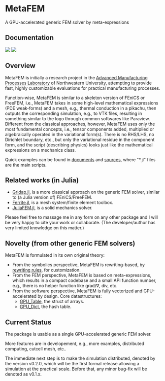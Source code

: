 # MetaFEM
A GPU-accelerated generic FEM solver by meta-expressions

## Documentation

[![][docs-dev-img]][docs-dev-url] [![][docs-paper-img]][docs-paper-url]

## Overview

MetaFEM is initially a research project in the [Advanced Manufacturing Processes Laboratory](http://ampl.mech.northwestern.edu/index.html) of Northwestern University, attempting to provide fast, highly customizable evaluations for practical manufacturing processes.

Function-wise, MetaFEM is similar to a skeleton version of FEniCS or FreeFEM, i.e., MetaFEM takes in some high-level mathematical expressions (PDE weak-forms) and a mesh, e.g., thermal conduction in a pikachu, then outputs the corresponding simulation, e.g., to VTK files, resulting in something similar to the logo through common softwares like Paraview. Different from the classical approaches, however, MetaFEM uses only the most fundamental concepts, i.e., tensor components added, multiplied or algebraically operated in the variational form(s). There is no RHS/LHS, no Dirichlet boundary, etc., but only the variational residue in the component form, and the script (describing physics) looks just like the mathematical expressions on a mechanics class.

Quick examples can be found in [documents](https://jxx2.github.io/MetaFEM.jl/dev/examples/md/pikachu/pikachu/) and [sources](https://github.com/jxx2/MetaFEM/tree/main/examples), where "*.jl" files are the main scripts. 

## Related works (in Julia)
* [Gridap.jl](https://github.com/gridap/Gridap.jl), is a more classical approach on the generic FEM solver, similar to (a Julia version of) FEniCS/FreeFEM.
* [Ferrite.jl](https://github.com/Ferrite-FEM/Ferrite.jl), is a mesh system/finite element toolbox. 
* [JuliaFEM.jl](https://github.com/JuliaFEM/JuliaFEM.jl), is a solid mechanics solver.

Please feel free to massage me in any form on any other package and I will be very happy to cite your work or collaborate. 
(The developer/author has very limited knowledge on this matter.)

## Novelty (from other generic FEM solvers)
MetaFEM is formulated in its own original theory:
* From the symbolics perspective, MetaFEM is rewriting-based, by [rewriting rules](https://github.com/jxx2/MetaFEM.jl/blob/main/src/symbolics/101_Simplify_Rule.jl), for customization.
* From the FEM perspective, MetaFEM is based on meta-expressions, which results in a compact codebase and a small API function number, e.g., there is no helper function like grad/∇, div, etc. 
* From the software perspective, MetaFEM is fully vectorized and GPU-accelerated by design. Core datastructures:
  * [GPU_Table](https://github.com/jxx2/MetaFEM.jl/blob/main/src/misc/05_GPU_Table.jl), the struct of arrays.
  * [GPU_Dict](https://github.com/jxx2/MetaFEM.jl/blob/main/src/misc/06_GPU_Dict.jl), the hash table.

## Current Status
The package is usable as a single GPU-accelerated generic FEM solver.  
  
More features are in developement, e.g., more examples, distributed computing, cutcell mesh, etc.. 

The immediate next step is to make the simulation distributed, denoted by the version v0.2.0, which will be the first formal release allowing a simulation at the practical scale. Before that, any minor bug-fix will be denoted as v0.1.x.

[docs-dev-img]: https://img.shields.io/badge/docs-latest%20release-blue
[docs-dev-url]: https://jxx2.github.io/MetaFEM.jl/dev/

[docs-paper-img]: https://img.shields.io/badge/paper-arxiv-blue
[docs-paper-url]: https://arxiv.org/abs/2111.03541
